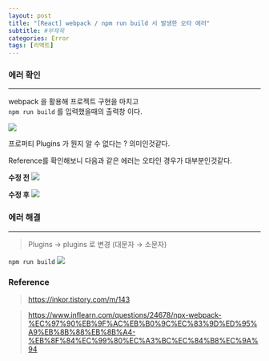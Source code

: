 ```yaml
---
layout: post
title: "[React] webpack / npm run build 시 발생한 오타 에러"
subtitle: #부제목
categories: Error
tags: [리액트]
---
```


### 에러 확인
---

webpack 을 활용해 프로젝트 구현을 마치고 <br>
`npm run build` 를 입력했을때의 출력창 이다.

![](https://img1.daumcdn.net/thumb/R1280x0/?scode=mtistory2&fname=https%3A%2F%2Fblog.kakaocdn.net%2Fdn%2FqMANJ%2FbtrXH72swaq%2FLzJcoo1R8TwMwpXSRwYKI1%2Fimg.png)

프로퍼티 Plugins 가 뭔지 알 수 없다는 ? 의미인것같다.

Reference를 확인해보니 다음과 같은 에러는 오타인 경우가 대부분인것같다.


**수정 전**
![](https://img1.daumcdn.net/thumb/R1280x0/?scode=mtistory2&fname=https%3A%2F%2Fblog.kakaocdn.net%2Fdn%2FoRWoB%2FbtrXJWyRsO3%2F5IgKCg7GQAzkhtX9MqyWsk%2Fimg.png)

**수정 후**
![](https://img1.daumcdn.net/thumb/R1280x0/?scode=mtistory2&fname=https%3A%2F%2Fblog.kakaocdn.net%2Fdn%2Fbu54Rb%2FbtrXIPfUoEk%2F4wLTrVNjaayJwVRXd3B1Z1%2Fimg.png)

### 에러 해결
---

> Plugins → plugins 로 변경 (대문자 → 소문자)


`npm run build`
![](https://img1.daumcdn.net/thumb/R1280x0/?scode=mtistory2&fname=https%3A%2F%2Fblog.kakaocdn.net%2Fdn%2FpLZyT%2FbtrXH7VF2Bh%2Fmy7HfcrKesR1G5Rck8e6k0%2Fimg.png)


### Reference
> <https://inkor.tistory.com/m/143>

> <https://www.inflearn.com/questions/24678/npx-webpack-%EC%97%90%EB%9F%AC%EB%B0%9C%EC%83%9D%ED%95%A9%EB%8B%88%EB%8B%A4-%EB%8F%84%EC%99%80%EC%A3%BC%EC%84%B8%EC%9A%94>